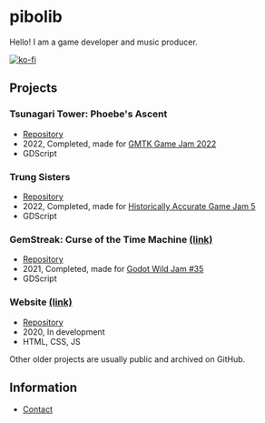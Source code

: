 # pibolib
Hello! I am a game developer and music producer.

[![ko-fi](https://ko-fi.com/img/githubbutton_sm.svg)](https://ko-fi.com/T6T76N792)

## Projects

### Tsunagari Tower: Phoebe's Ascent
* [Repository](https://github.com/pibolib/gmtk-jam-2022)
* 2022, Completed, made for [GMTK Game Jam 2022](https://itch.io/jam/gmtk-jam-2022/rate/1615306)
* GDScript

### Trung Sisters
* [Repository](https://github.com/pibolib/historically-accurate-jam-5)
* 2022, Completed, made for [Historically Accurate Game Jam 5](https://itch.io/jam/historically-accurate-5/rate/1344299)
* GDScript

### GemStreak: Curse of the Time Machine [(link)](https://pibolib.itch.io/gemstreak)
* [Repository](https://github.com/pibolib/gwj35-lost-tech)
* 2021, Completed, made for [Godot Wild Jam #35](https://itch.io/jam/godot-wild-jam-35/rate/1120038)
* GDScript

### Website [(link)](https://www.pibolib.xyz/)
* [Repository](https://github.com/pibolib/pibolib.github.io)
* 2020, In development
* HTML, CSS, JS

Other older projects are usually public and archived on GitHub.

## Information
* [Contact](https://www.pibolib.xyz/contact.html)
